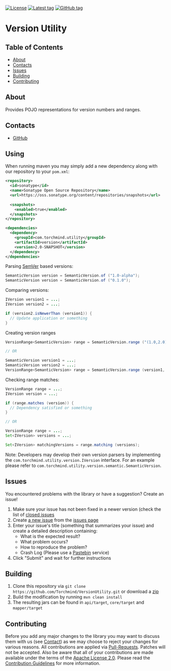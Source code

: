 [![License](https://img.shields.io/github/license/Torchmind/VersionUtility.svg?style=flat-square)](https://www.apache.org/licenses/LICENSE-2.0.txt)
[![Latest tag](https://img.shields.io/github/tag/Torchmind/VersionUtility.svg?style=flat-square)](https://github.com/Torchmind/VersionUtility/tags)
[![GitHub tag](https://img.shields.io/github/release/Torchmind/VersionUtility.svg?style=flat-square)](https://github.com/Torchmind/VersionUtility/releases)

Version Utility
===============

Table of Contents
-----------------
* [About](#about)
* [Contacts](#contacts)
* [Issues](#issues)
* [Building](#building)
* [Contributing](#contributing)

About
-----

Provides POJO representations for version numbers and ranges.

Contacts
--------

* [GitHub](https://github.com/Torchmind/VersionUtility)

Using
-----

When running maven you may simply add a new dependency along with our repository to your ```pom.xml```:

```xml
<repository>
  <id>sonatype</id>
  <name>Sonatype Open Source Repository</name>
  <url>https://oss.sonatype.org/content/repositories/snapshots</url>
  
  <snapshots>
    <enabled>true</enabled>
  </snapshots>
</repository>

<dependencies>
  <dependency>
    <groupId>com.torchmind.utility</groupId>
    <artifactId>version</artifactId>
    <version>2.0-SNAPSHOT</version>
  </dependency>
</dependencies>
```

Parsing [SemVer](http://semver.org) based versions:
```java
SemanticVersion version = SemanticVersion.of ("1.0-alpha");
SemanticVersion version = SemanticVersion.of ("0.1.0");
```

Comparing versions:
```java
IVersion version1 = ...;
IVersion version2 = ...;

if (version2.isNewerThan (version1)) {
  // Update application or something
}
```

Creating version ranges
```java
VersionRange<SemanticVersion> range = SemanticVersion.range ("(1.0,2.0]");

// OR

SemanticVersion version1 = ...;
SemanticVersion version2 = ...;
VersionRange<SemanticVersion> range = SemanticVersion.range (version1, version2);
```

Checking range matches:
```java
VersionRange range = ...;
IVersion version = ...;

if (range.matches (version)) {
  // Dependency satisfied or something
}

// OR

VersionRange range = ...;
Set<IVersion> versions = ...;

Set<IVersion> matchingVersions = range.matching (versions);
```

Note: Developers may develop their own version parsers by implementing the ```com.torchmind.utility.version.IVersion```
interface. For an example please refer to ```com.torchmind.utility.version.semantic.SemanticVersion```.

Issues
------

You encountered problems with the library or have a suggestion? Create an issue!

1. Make sure your issue has not been fixed in a newer version (check the list of [closed issues](https://github.com/Torchmind/VersionUtility/issues?q=is%3Aissue+is%3Aclosed)
1. Create [a new issue](https://github.com/Torchmind/VersionUtility/issues/new) from the [issues page](https://github.com/Torchmind/VersionUtility/issues)
1. Enter your issue's title (something that summarizes your issue) and create a detailed description containing:
   - What is the expected result?
   - What problem occurs?
   - How to reproduce the problem?
   - Crash Log (Please use a [Pastebin](http://www.pastebin.com) service)
1. Click "Submit" and wait for further instructions

Building
--------

1. Clone this repository via ```git clone https://github.com/Torchmind/VersionUtility.git``` or download a [zip](https://github.com/Torchmind/VersionUtility/archive/master.zip)
1. Build the modification by running ```mvn clean install```
1. The resulting jars can be found in ```api/target```, ```core/target``` and ```mapper/target```

Contributing
------------

Before you add any major changes to the library you may want to discuss them with us (see [Contact](#contact)) as
we may choose to reject your changes for various reasons. All contributions are applied via [Pull-Requests](https://help.github.com/articles/creating-a-pull-request).
Patches will not be accepted. Also be aware that all of your contributions are made available under the terms of the
[Apache License 2.0](https://www.apache.org/licenses/LICENSE-2.0.txt). Please read the [Contribution Guidelines](CONTRIBUTING.md)
for more information.
